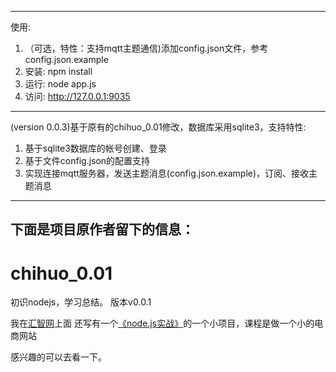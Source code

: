 
--------
使用:
1. （可选，特性：支持mqtt主题通信)添加config.json文件，参考config.json.example
2. 安装:
   npm install
3. 运行:
   node app.js
4. 访问:
   http://127.0.0.1:9035
--------
(version 0.0.3)基于原有的chihuo_0.01修改，数据库采用sqlite3，支持特性:
1. 基于sqlite3数据库的帐号创建、登录
2. 基于文件config.json的配置支持
3. 实现连接mqtt服务器，发送主题消息(config.json.example)，订阅、接收主题消息

-----------------------------------
下面是项目原作者留下的信息：
-----------------------------------------------
chihuo_0.01
===========

初识nodejs，学习总结。
版本v0.0.1

我在[汇智网](http://www.hubwiz.com)上面 还写有一个[《node.js实战》](http://www.hubwiz.com/course/549a704f88dba0136c371703/)的一个小项目，课程是做一个小的电商网站

感兴趣的可以去看一下。
